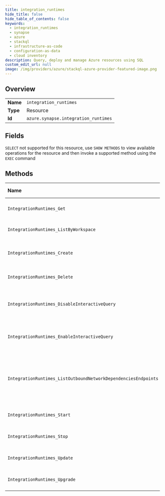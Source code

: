 ```yaml
---
title: integration_runtimes
hide_title: false
hide_table_of_contents: false
keywords:
  - integration_runtimes
  - synapse
  - azure    
  - stackql
  - infrastructure-as-code
  - configuration-as-data
  - cloud inventory
description: Query, deploy and manage Azure resources using SQL
custom_edit_url: null
image: /img/providers/azure/stackql-azure-provider-featured-image.png
---
```

  
    

## Overview
<table><tbody>
<tr><td><b>Name</b></td><td><code>integration_runtimes</code></td></tr>
<tr><td><b>Type</b></td><td>Resource</td></tr>
<tr><td><b>Id</b></td><td><code>azure.synapse.integration_runtimes</code></td></tr>
</tbody></table>

## Fields
`SELECT` not supported for this resource, use `SHOW METHODS` to view available operations for the resource and then invoke a supported method using the `EXEC` command  
## Methods
| Name | Accessible by | Required Params | Description |
|:-----|:--------------|:----------------|:------------|
| `IntegrationRuntimes_Get` | `SELECT` | `integrationRuntimeName, resourceGroupName, subscriptionId, workspaceName` | Get an integration runtime |
| `IntegrationRuntimes_ListByWorkspace` | `SELECT` | `resourceGroupName, subscriptionId, workspaceName` | List all integration runtimes |
| `IntegrationRuntimes_Create` | `INSERT` | `integrationRuntimeName, resourceGroupName, subscriptionId, workspaceName, data__properties` | Create an integration runtime |
| `IntegrationRuntimes_Delete` | `DELETE` | `integrationRuntimeName, resourceGroupName, subscriptionId, workspaceName` | Delete an integration runtime |
| `IntegrationRuntimes_DisableInteractiveQuery` | `EXEC` | `integrationRuntimeName, resourceGroupName, subscriptionId, workspaceName` | Disable interactive query in integration runtime |
| `IntegrationRuntimes_EnableInteractiveQuery` | `EXEC` | `integrationRuntimeName, resourceGroupName, subscriptionId, workspaceName` | Enable interactive query in integration runtime |
| `IntegrationRuntimes_ListOutboundNetworkDependenciesEndpoints` | `EXEC` | `integrationRuntimeName, resourceGroupName, subscriptionId, workspaceName` | Gets the list of outbound network dependencies for a given Azure-SSIS integration runtime. |
| `IntegrationRuntimes_Start` | `EXEC` | `integrationRuntimeName, resourceGroupName, subscriptionId, workspaceName` | Start an integration runtime |
| `IntegrationRuntimes_Stop` | `EXEC` | `integrationRuntimeName, resourceGroupName, subscriptionId, workspaceName` | Stop an integration runtime |
| `IntegrationRuntimes_Update` | `EXEC` | `integrationRuntimeName, resourceGroupName, subscriptionId, workspaceName` | Update an integration runtime |
| `IntegrationRuntimes_Upgrade` | `EXEC` | `integrationRuntimeName, resourceGroupName, subscriptionId, workspaceName` | Upgrade an integration runtime |
